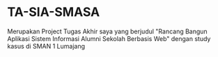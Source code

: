 # TA-SIA-SMASA
Merupakan  Project Tugas Akhir saya yang berjudul "Rancang Bangun Aplikasi Sistem Informasi Alumni Sekolah Berbasis Web" dengan study kasus di SMAN 1 Lumajang

